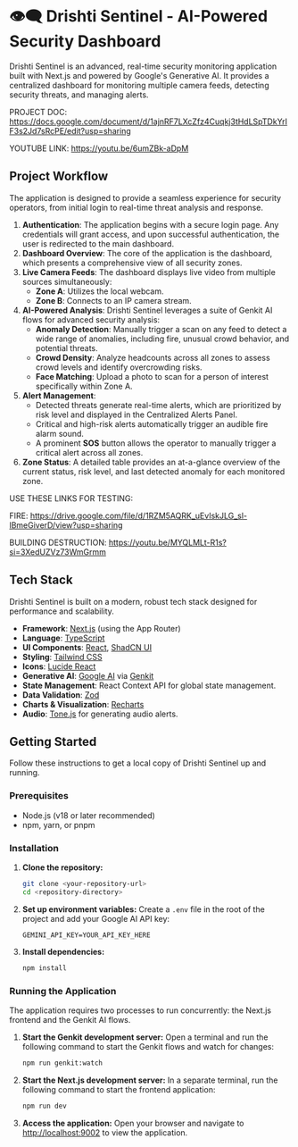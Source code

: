 # 👁️‍🗨️ Drishti Sentinel - AI-Powered Security Dashboard

Drishti Sentinel is an advanced, real-time security monitoring application built with Next.js and powered by Google's Generative AI. It provides a centralized dashboard for monitoring multiple camera feeds, detecting security threats, and managing alerts.

PROJECT DOC: https://docs.google.com/document/d/1ajnRF7LXcZfz4Cuqkj3tHdLSpTDkYrIF3s2Jd7sRcPE/edit?usp=sharing

YOUTUBE LINK: https://youtu.be/6umZBk-aDpM

## Project Workflow

The application is designed to provide a seamless experience for security operators, from initial login to real-time threat analysis and response.

1.  **Authentication**: The application begins with a secure login page. Any credentials will grant access, and upon successful authentication, the user is redirected to the main dashboard.
2.  **Dashboard Overview**: The core of the application is the dashboard, which presents a comprehensive view of all security zones.
3.  **Live Camera Feeds**: The dashboard displays live video from multiple sources simultaneously:
    *   **Zone A**: Utilizes the local webcam.
    *   **Zone B**: Connects to an IP camera stream.
4.  **AI-Powered Analysis**: Drishti Sentinel leverages a suite of Genkit AI flows for advanced security analysis:
    *   **Anomaly Detection**: Manually trigger a scan on any feed to detect a wide range of anomalies, including fire, unusual crowd behavior, and potential threats.
    *   **Crowd Density**: Analyze headcounts across all zones to assess crowd levels and identify overcrowding risks.
    *   **Face Matching**: Upload a photo to scan for a person of interest specifically within Zone A.
5.  **Alert Management**:
    *   Detected threats generate real-time alerts, which are prioritized by risk level and displayed in the Centralized Alerts Panel.
    *   Critical and high-risk alerts automatically trigger an audible fire alarm sound.
    *   A prominent **SOS** button allows the operator to manually trigger a critical alert across all zones.
6.  **Zone Status**: A detailed table provides an at-a-glance overview of the current status, risk level, and last detected anomaly for each monitored zone.

USE THESE LINKS FOR TESTING:

FIRE: https://drive.google.com/file/d/1RZM5AQRK_uEvIskJLG_sl-lBmeGiverD/view?usp=sharing

BUILDING DESTRUCTION: https://youtu.be/MYQLMLt-R1s?si=3XedUZVz73WmGrmm 

## Tech Stack

Drishti Sentinel is built on a modern, robust tech stack designed for performance and scalability.

*   **Framework**: [Next.js](https://nextjs.org/) (using the App Router)
*   **Language**: [TypeScript](https://www.typescriptlang.org/)
*   **UI Components**: [React](https://reactjs.org/), [ShadCN UI](https://ui.shadcn.com/)
*   **Styling**: [Tailwind CSS](https://tailwindcss.com/)
*   **Icons**: [Lucide React](https://lucide.dev/guide/packages/lucide-react)
*   **Generative AI**: [Google AI](https://ai.google/) via [Genkit](https://firebase.google.com/docs/genkit)
*   **State Management**: React Context API for global state management.
*   **Data Validation**: [Zod](https://zod.dev/)
*   **Charts & Visualization**: [Recharts](https://recharts.org/)
*   **Audio**: [Tone.js](https://tonejs.github.io/) for generating audio alerts.

## Getting Started

Follow these instructions to get a local copy of Drishti Sentinel up and running.

### Prerequisites

*   Node.js (v18 or later recommended)
*   npm, yarn, or pnpm

### Installation

1.  **Clone the repository:**
    ```bash
    git clone <your-repository-url>
    cd <repository-directory>
    ```

2.  **Set up environment variables:**
    Create a `.env` file in the root of the project and add your Google AI API key:
    ```env
    GEMINI_API_KEY=YOUR_API_KEY_HERE
    ```

3.  **Install dependencies:**
    ```bash
    npm install
    ```

### Running the Application

The application requires two processes to run concurrently: the Next.js frontend and the Genkit AI flows.

1.  **Start the Genkit development server:**
    Open a terminal and run the following command to start the Genkit flows and watch for changes:
    ```bash
    npm run genkit:watch
    ```

2.  **Start the Next.js development server:**
    In a separate terminal, run the following command to start the frontend application:
    ```bash
    npm run dev
    ```

3.  **Access the application:**
    Open your browser and navigate to [http://localhost:9002](http://localhost:9002) to view the application.
